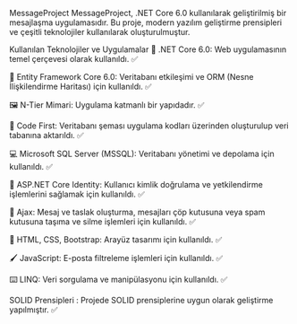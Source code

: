 MessageProject
MessageProject, .NET Core 6.0 kullanılarak geliştirilmiş bir mesajlaşma uygulamasıdır. Bu proje, modern yazılım geliştirme prensipleri ve çeşitli teknolojiler kullanılarak oluşturulmuştur.

Kullanılan Teknolojiler ve Uygulamalar
🤖 .NET Core 6.0: Web uygulamasının temel çerçevesi olarak kullanıldı. ✅

🎐 Entity Framework Core 6.0: Veritabanı etkileşimi ve ORM (Nesne İlişkilendirme Haritası) için kullanıldı. ✅

🖼️ N-Tier Mimari: Uygulama katmanlı bir yapıdadır. ✅

🎡 Code First: Veritabanı şeması uygulama kodları üzerinden oluşturulup veri tabanına aktarıldı. ✅

💻 Microsoft SQL Server (MSSQL): Veritabanı yönetimi ve depolama için kullanıldı. ✅

🔐 ASP.NET Core Identity: Kullanıcı kimlik doğrulama ve yetkilendirme işlemlerini sağlamak için kullanıldı. ✅

📡 Ajax: Mesaj ve taslak oluşturma, mesajları çöp kutusuna veya spam kutusuna taşıma ve silme işlemleri için kullanıldı. ✅

🎨 HTML, CSS, Bootstrap: Arayüz tasarımı için kullanıldı. ✅

🖌️ JavaScript: E-posta filtreleme işlemleri için kullanıldı. ✅

⌨️ LINQ: Veri sorgulama ve manipülasyonu için kullanıldı. ✅

SOLID Prensipleri : Projede SOLID prensiplerine uygun olarak geliştirme yapılmıştır. ✅
